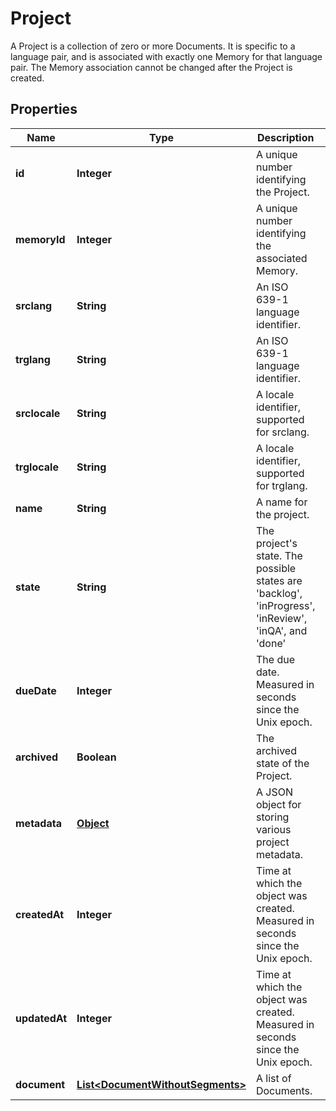 

# Project

A Project is a collection of zero or more Documents. It is specific to a language pair, and is associated with exactly one Memory for that language pair. The Memory association cannot be changed after the Project is created. 
## Properties

Name | Type | Description | Notes
------------ | ------------- | ------------- | -------------
**id** | **Integer** | A unique number identifying the Project. |  [optional]
**memoryId** | **Integer** | A unique number identifying the associated Memory. |  [optional]
**srclang** | **String** | An ISO 639-1 language identifier. |  [optional]
**trglang** | **String** | An ISO 639-1 language identifier. |  [optional]
**srclocale** | **String** | A locale identifier, supported for srclang. |  [optional]
**trglocale** | **String** | A locale identifier, supported for trglang. |  [optional]
**name** | **String** | A name for the project. |  [optional]
**state** | **String** | The project&#39;s state. The possible states are &#39;backlog&#39;, &#39;inProgress&#39;, &#39;inReview&#39;, &#39;inQA&#39;, and &#39;done&#39; |  [optional]
**dueDate** | **Integer** | The due date. Measured in seconds since the Unix epoch. |  [optional]
**archived** | **Boolean** | The archived state of the Project. |  [optional]
**metadata** | [**Object**](.md) | A JSON object for storing various project metadata. |  [optional]
**createdAt** | **Integer** | Time at which the object was created. Measured in seconds since the Unix epoch. |  [optional]
**updatedAt** | **Integer** | Time at which the object was created. Measured in seconds since the Unix epoch. |  [optional]
**document** | [**List&lt;DocumentWithoutSegments&gt;**](DocumentWithoutSegments.md) | A list of Documents. |  [optional]



